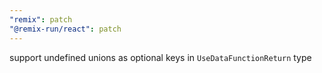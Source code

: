 ```yaml
---
"remix": patch
"@remix-run/react": patch
---
```


support undefined unions as optional keys in `UseDataFunctionReturn` type

